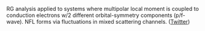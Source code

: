 
RG analysis applied to systems where multipolar local moment is coupled to conduction electrons w/2 different orbital-symmetry components (p/f-wave). NFL forms via fluctuations in mixed scattering channels. ([Twitter](https://twitter.com/JoshuahHeath/status/1316005485116522497))
